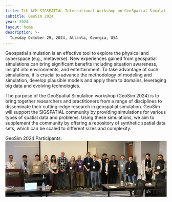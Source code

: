 ```yaml
---
title: 7th ACM SIGSPATIAL International Workshop on GeoSpatial Simulation (GeoSim 2024)
subtitle: GeoSim 2024
year: 2024
layout: home
description: >-
  Tuesday October 29, 2024, Atlanta, Georgia, USA
---
```

Geospatial simulation is an effective tool to explore the physical and cyberspace (e.g., metaverse). New experiences gained from geospatial simulations can bring significant benefits including situation awareness, insight into environments, and entertainment. To take advantage of such simulations, it is crucial to advance the methodology of modeling and simulation, develop plausible models and apply them to domains, leveraging big data and evolving technologies. 

The purpose of the GeoSpatial Simulation workshop (GeoSim 2024) is to bring together researchers and practitioners from a range of disciplines to disseminate their cutting-edge research in geospatial simulation. GeoSim will support the SIGSPATIAL community by providing simulations for various types of spatial data and problems. Using these simulations, we aim to supplement the community by offering a repository of synthetic spatial data sets, which can be scaled to different sizes and complexity. 

GeoSim 2024 Participants:
![Group photo](/assets/images/geosim24_group_photo.jpg)
